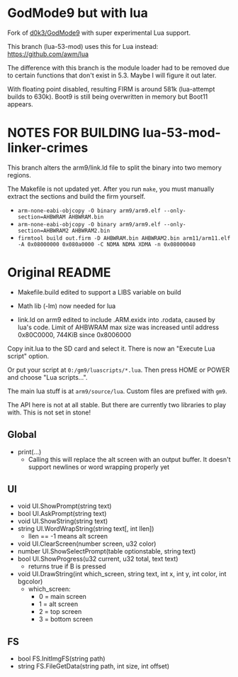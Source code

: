 # GodMode9 but with lua

Fork of [d0k3/GodMode9](https://github.com/d0k3/GodMode9) with super experimental Lua support.

This branch (lua-53-mod) uses this for Lua instead: https://github.com/awm/lua

The difference with this branch is the module loader had to be removed due to certain functions that don't exist in 5.3. Maybe I will figure it out later.

With floating point disabled, resulting FIRM is around 581k (lua-attempt builds to 630k). Boot9 is still being overwritten in memory but Boot11 appears.

# NOTES FOR BUILDING lua-53-mod-linker-crimes

This branch alters the arm9/link.ld file to split the binary into two memory regions.

The Makefile is not updated yet. After you run `make`, you must manually extract the sections and build the firm yourself.

* `arm-none-eabi-objcopy -O binary arm9/arm9.elf --only-section=AHBWRAM AHBWRAM.bin`
* `arm-none-eabi-objcopy -O binary arm9/arm9.elf --only-section=AHBWRAM2 AHBWRAM2.bin`
* `firmtool build out.firm -D AHBWRAM.bin AHBWRAM2.bin arm11/arm11.elf -A 0x08000000 0x080a0000 -C NDMA NDMA XDMA -n 0x08000040`

# Original README

* Makefile.build edited to support a LIBS variable on build

* Math lib (-lm) now needed for lua

* link.ld on arm9 edited to include .ARM.exidx into .rodata, caused by lua's code. Limit of AHBWRAM max size was increased until address 0x80C0000, 744KiB since 0x8006000

Copy init.lua to the SD card and select it. There is now an "Execute Lua script" option.

Or put your script at `0:/gm9/luascripts/*.lua`. Then press HOME or POWER and choose "Lua scripts...".

The main lua stuff is at `arm9/source/lua`. Custom files are prefixed with `gm9`.

The API here is not at all stable. But there are currently two libraries to play with. This is not set in stone!

## Global

* print(...)
  * Calling this will replace the alt screen with an output buffer. It doesn't support newlines or word wrapping properly yet

## UI

* void UI.ShowPrompt(string text)
* bool UI.AskPrompt(string text)
* void UI.ShowString(string text)
* string UI.WordWrapString(string text[, int llen])
  * llen == -1 means alt screen
* void UI.ClearScreen(number screen, u32 color)
* number UI.ShowSelectPrompt(table optionstable, string text)
* bool UI.ShowProgress(u32 current, u32 total, text text)
  * returns true if B is pressed
* void UI.DrawString(int which\_screen, string text, int x, int y, int color, int bgcolor)
  * which\_screen:
    * 0 = main screen
    * 1 = alt screen
    * 2 = top screen
    * 3 = bottom screen

## FS

* bool FS.InitImgFS(string path)
* string FS.FileGetData(string path, int size, int offset)
